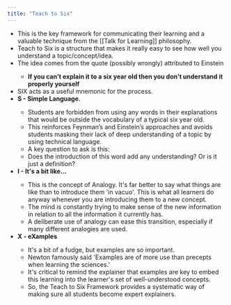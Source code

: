 ```yaml
---
title: "Teach to Six"
---
```


- This is the key framework for communicating their learning and a valuable technique from the [[Talk for Learning]] philosophy.<span id='jD3yidcIj'/>
- Teach to Six is a structure that makes it really easy to see how well you understand a topic/concept/idea.<span id='BT5CpKryy'/>
- The idea comes from the quote (possibly wrongly) attributed to Einstein<span id='dmIzYsjyI'/>
    - __If you can't explain it to a six year old then you don't understand it properly yourself__<span id='PxFNf6Yuk'/>
- SIX acts as a useful mnemonic for the process.<span id='bvPWHuNRH'/>
- **S - Simple Language.**<span id='2lAUC_yPX'/>
    - Students are forbidden from using any words in their explanations that would be outside the vocabulary of a typical six year old.<span id='Oe3EiMnLd'/>
    - This reinforces Feynman’s and Einstein’s approaches and avoids students masking their lack of deep understanding of a topic by using technical language.<span id='5J3l-y7rj'/>
    - A key question to ask is this:<span id='a3i8IjDe6'/>
    - Does the introduction of this word add any understanding? Or is it just a definition?<span id='gbYGLI27a'/>
- **I - It's a bit like...**<span id='UEEjd46_T'/>
    - This is the concept of Analogy. It's far better to say what things are like than to introduce them 'in vacuo'. This is what all learners do anyway whenever you are introducing them to a new concept.<span id='Vrm3-F2A9'/>
    - The mind is constantly trying to make sense of the new information in relation to all the information it currently has.<span id='QV3R-Td7x'/>
    - A deliberate use of analogy can ease this transition, especially if many different analogies are used.<span id='fHheY4m3S'/>
- **X - eXamples**<span id='VGfZErSiv'/>
    - It's a bit of a fudge, but examples are so important.<span id='DLlbDi4QG'/>
    - Newton famously said 'Examples are of more use than precepts when learning the sciences.'<span id='rKZrEcjPw'/>
    - It's critical to remind the explainer that examples are key to embed this learning into the learner's set of well-understood concepts.<span id='iQWphthFO'/>
    - So, the Teach to Six Framework provides a systematic way of making sure all students become expert explainers.<span id='PcGbeacKC'/>
